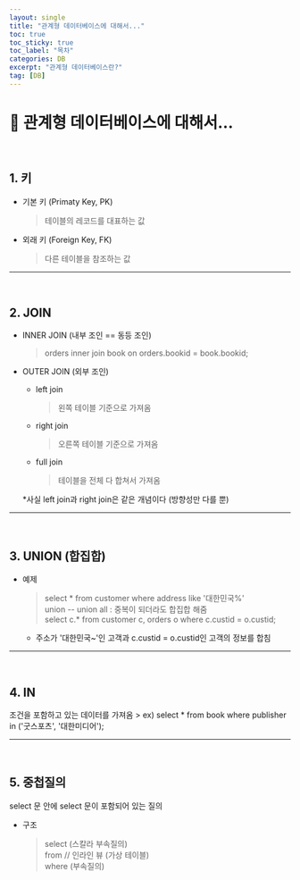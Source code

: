 ```yaml
---
layout: single
title: "관계형 데이터베이스에 대해서..."
toc: true
toc_sticky: true
toc_label: "목차"
categories: DB
excerpt: "관계형 데이터베이스란?"
tag: [DB]
---
```

# 📘 관계형 데이터베이스에 대해서...

<br>

## 1. 키

- 기본 키 (Primaty Key, PK) 
    > 테이블의 레코드를 대표하는 값  

- 외래 키 (Foreign Key, FK) 
    > 다른 테이블을 참조하는 값

---
<br>

## 2. JOIN

- INNER JOIN (내부 조인 == 동등 조인)  
    > orders  inner join book  on orders.bookid = book.bookid;

- OUTER JOIN (외부 조인)

    - left join  
        > 왼쪽 테이블 기준으로 가져옴  

    - right join  
        > 오른쪽 테이블 기준으로 가져옴  

    - full join  
        > 테이블을 전체 다 합쳐서 가져옴  

     *사실 left join과 right join은 같은 개념이다 (방향성만 다를 뿐)

--- 
<br>

## 3. UNION (합집합)
- 예제
    > select * from customer where address like '대한민국%'  
    union -- union all : 중복이 되더라도 합집합 해줌  
    select c.* from customer c, orders o where c.custid = o.custid;  
    - 주소가 '대한민국~'인 고객과 c.custid = o.custid인 고객의 정보를 합침  

---
<br>

## 4. IN
조건을 포함하고 있는 데이터를 가져옴
    > ex) select * from book where publisher in ('굿스포츠', '대한미디어');  

---
<br>

## 5. 중첩질의
select 문 안에 select 문이 포함되어 있는 질의
- 구조  
  > select (스칼라 부속질의)<br>from // 인라인 뷰 (가상 테이블) <br> where (부속질의)
